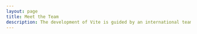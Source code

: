 ```yaml
---
layout: page
title: Meet the Team
description: The development of Vite is guided by an international team.
---
```


<script setup>
import {
  VPTeamPage,
  VPTeamPageTitle,
  VPTeamPageSection,
  VPTeamMembers
} from 'vitepress/theme'
import { core, emeriti, cnTranslator } from '../../.vitepress/theme/_data/team'
</script>

<VPTeamPage>
  <VPTeamPageTitle>
    <template #title>认识我们的团队</template>
    <template #lead>
      VIPTV 目前由一个国际化的团队开发和维护，<br>
      下面是对一些团队成员的介绍。
    </template>
  </VPTeamPageTitle>
  <VPTeamMembers :members="core" />
  <VPTeamPageSection>
    <template #title>中文文档翻译维护者</template>
    <template #lead>
      官方中文文档目前由以下 Vite 团队成员进行维护。
    </template>
    <template #members>
      <VPTeamMembers size="small" :members="cnTranslator" />
    </template>
  </VPTeamPageSection>
  <VPTeamPageSection>
    <template #title>团队荣誉会员</template>
    <template #lead>
      我们在此处向一些目前暂时不再活跃的团队成员致敬，他们在过去做出了宝贵的贡献。
    </template>
    <template #members>
      <VPTeamMembers size="small" :members="emeriti" />
    </template>
  </VPTeamPageSection>
</VPTeamPage>
